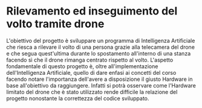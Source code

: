 # Rilevamento ed inseguimento del volto tramite drone
L'obiettivo del progetto è sviluppare un programma di Intelligenza Artificiale che riesca a rilevare il volto di una persona grazie alla telecamera del drone e che segua quest'ultima durante lo spostamento all'interno di una stanza facendo sì che il drone rimanga centrato rispetto al volto.
L'aspetto fondamentale di questo progetto è, oltre all'implementazione dell'Intelligenza Artificiale, quello di dare enfasi ai concetti del corso facendo notare l'importanza dell'avere a disposizione il giusto Hardware in base all'obiettivo da raggiungere.
Infatti si potrà osservare come l'Hardware limitato del drone che è stato utilizzato rende difficile la relazione del progetto nonostante la correttezza del codice sviluppato.
